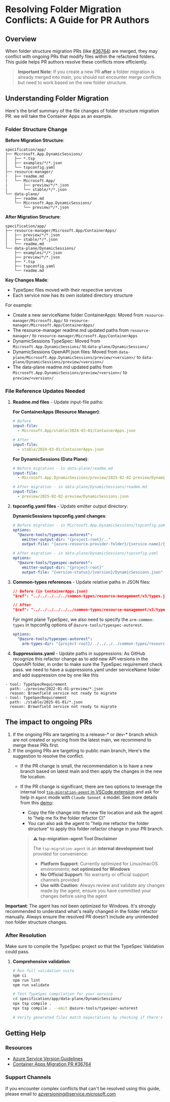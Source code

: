 # Resolving Folder Migration Conflicts: A Guide for PR Authors

## Overview

When folder structure migration PRs (like [#36764](https://github.com/Azure/azure-rest-api-specs/pull/36764)) are merged, they may conflict with ongoing PRs that modify files within the refactored folders. This guide helps PR authors resolve these conflicts more efficiently.

> **Important Note**: If you create a new PR **after** a folder migration is already merged into main, you should not encounter merge conflicts but need to work based on the new folder structure.

## Understanding Folder Migration

Here's the brief summary of the file changes of folder structure migration PR. we will take the Container Apps as an example.

### Folder Structure Change  

**Before Migration Structure**:
```
specification/app/
├── Microsoft.App.DynamicSessions/
│   ├── *.tsp
│   ├── examples/*/*.json
│   └── tspconfig.yaml
├── resource-manager/
|   ├── readme.md
|   └── Microsoft.App/
|       ├── preview/*/*.json
|       └── stable/*/*.json
└── data-plane/
    ├── readme.md
    └── Microsoft.App.DynamicSessions/
        └── preview/*/*.json
```

**After Migration Structure**:
```
specification/app/
├── resource-manager/Microsoft.App/ContainerApps/
│   ├── preview/*/*.json
│   ├── stable/*/*.json
│   └── readme.md
└── data-plane/DynamicSessions/
    ├── examples/*/*.json
    ├── preview/*/*.json
    ├── *.tsp
    ├── tspconfig.yaml
    └── readme.md
```

**Key Changes Made**:
- TypeSpec files moved with their respective services
- Each service now has its own isolated directory structure

For example:
- Create a new serviceName folder ContainerApps: Moved from `resource-manager/Microsoft.App/` to `resource-manager/Microsoft.App/ContainerApps/`
- The resource-manager readme.md updated paths from `resource-manager/` to `resource-manager/Microsoft.App/ContainerApps`
- DynamicSessions TypeSpec: Moved from `Microsoft.App.DynamicSessions/` to `data-plane/DynamicSessions/`
- DynamicSessions OpenAPI json files: Moved from `data-plane/Microsoft.App.DynamicSessions/preview/<version>/` to `data-plane/DynamicSessions/preview/<version>/`
- The data-plane readme.md updated paths from `Microsoft.App.DynamicSessions/preview/<version>/` to `preview/<version>/`


### File Reference Updates Needed

1. **Readme.md files** - Update input-file paths:
   
   **For ContainerApps (Resource Manager)**:
   ```yaml
   # Before
   input-file:
     - Microsoft.App/stable/2024-03-01/ContainerApps.json
   
   # After  
   input-file:
     - stable/2024-03-01/ContainerApps.json
   ```
   
   **For DynamicSessions (Data Plane)**:
   ```yaml
   # Before migration - in data-plane/readme.md
   input-file:
     - Microsoft.App.DynamicSessions/preview/2025-02-02-preview/DynamicSessions.json
   
   # After migration - in data-plane/DynamicSessions/readme.md  
   input-file:
     - preview/2025-02-02-preview/DynamicSessions.json
   ```

2. **tspconfig.yaml files** - Update emitter output directory:
   
   **DynamicSessions tspconfig.yaml changes**:
   ```yaml
   # Before migration - in Microsoft.App.DynamicSessions/tspconfig.yaml
   options:
     "@azure-tools/typespec-autorest":
       emitter-output-dir: "{project-root}/.."
       output-file: "{azure-resource-provider-folder}/{service-name}/{version-status}/{version}/DynamicSessions.json"
   
   # After migration - in data-plane/DynamicSessions/tspconfig.yaml
   options:
     "@azure-tools/typespec-autorest":
       emitter-output-dir: "{project-root}"
       output-file: "{version-status}/{version}/DynamicSessions.json"
   ```

3. **Common-types references** - Update relative paths in JSON files:
   ```json
   // Before (in ContainerApps.json)
   "$ref": "../../../../../common-types/resource-management/v3/types.json#/parameters/SubscriptionIdParameter"
   
   // After  
   "$ref": "../../../../../../common-types/resource-management/v3/types.json#/parameters/SubscriptionIdParameter"
   ```

   Fpr mgmt plane TypeSpec, we also need to specify the `arm-common-types` in tspconfig options of `@azure-tools/typespec-autorest`.
   ```yaml 
   options:
     "@azure-tools/typespec-autorest":
       arm-types-dir: "{project-root}/../../../../common-types/resource-management"
   ```

4. **Suppressions.yaml** - Update paths in suppressions:
As GitHub recognize this refactor change as to add new API versions in the OpenAPI folder, in order to make sure the TypeSpec requirement check pass. we need to have a suppressions.yaml under serviceName folder 
and add suppression one by one like this 
```
- tool: TypeSpecRequirement
  path: ./preview/2022-01-01-preview/*.json
  reason: Brownfield service not ready to migrate
- tool: TypeSpecRequirement
  path: ./stable/2025-01-01/*.json
  reason: Brownfield service not ready to migrate
```


## The impact to ongoing PRs

1. If the ongoing PRs are targeting to a release-* or dev-* branch which are not created or syncing from the latest main, we recommend to merge these PRs first.
1. If the ongoing PRs are targeting to public main branch, Here's the suggestion to resolve the conflict. 
   - If the PR change is small, the recommendation is to have a new branch based on latest main and then apply the changes in the new file location. 
   - If the PR change is significant, there are two options to leverage the internal tool [`tsp-migration-agent` in VSCode extension](https://github.com/devdiv-microsoft/tsp-migration-agent/releases/) and ask for help in `Agent` mode with `Claude Sonnet 4` model. See more details from this [demo](https://microsoftapc-my.sharepoint.com/:v:/g/personal/qiaozha_microsoft_com/EVVgVaKuP3JGlBwJYNKgwqgBIe0m4DVL-YjwNsPnZezh0w?e=PZClbT&nav=eyJyZWZlcnJhbEluZm8iOnsicmVmZXJyYWxBcHAiOiJTdHJlYW1XZWJBcHAiLCJyZWZlcnJhbFZpZXciOiJTaGFyZURpYWxvZy1MaW5rIiwicmVmZXJyYWxBcHBQbGF0Zm9ybSI6IldlYiIsInJlZmVycmFsTW9kZSI6InZpZXcifX0%3D):
      - Copy the file change into the new file location and ask the agent to "help me fix the folder refactor CI"
      - You can also ask the agent to "help me refactor the folder structure" to apply this folder refactor change in your PR branch. 
  
     > **⚠️ tsp-migration-agent Tool Disclaimer**
     > 
     > The `tsp-migration-agent` is an **internal development tool** provided for convenience:
     > 
     > - **Platform Support**: Currently optimized for Linux/macOS environments; **not optimized for Windows**
     > - **No Official Support**: No warranty or official support channels provided
     > - **Use with Caution**: Always review and validate any changes made by the agent, ensure you have committed your changes before using the agent

  

**Important**: The agent has not been optimized for Windows. It's strongly recommended to understand what's really changed in the folder refactor manually. Always ensure the resolved PR doesn't include any unintended non folder structure changes.


### After Resolution

Make sure to compile the TypeSpec project so that the TypeSpec Validation could pass.

1. **Comprehensive validation**:
   ```bash
   # Run full validation suite
   npm ci
   npm run lint
   npm run validate
   
   # Test TypeSpec compilation for your service
   cd specification/app/data-plane/DynamicSessions/
   npx tsp compile .
   npx tsp compile . --emit @azure-tools/typespec-autorest
   
   # Verify generated files match expectations by checking if there's any diff with the OpenAPI json files.
   ```

## Getting Help

### Resources
- [Azure Service Version Guidelines](https://github.com/Azure/azure-rest-api-specs/wiki/Azure-Service-Versioning-Guideline)
- [Container Apps Migration PR #36764](https://github.com/Azure/azure-rest-api-specs/pull/36764)

### Support Channels

If you encounter complex conflicts that can't be resolved using this guide, please email to azversioning@service.microsoft.com

